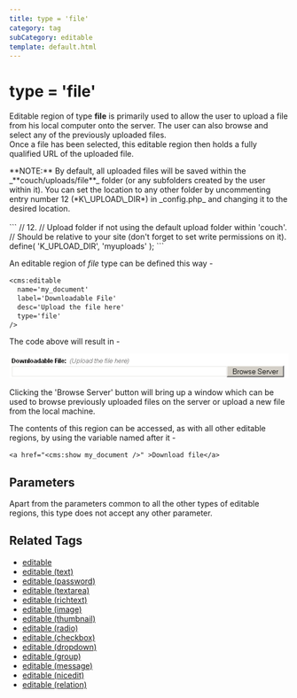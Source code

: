 ```yaml
---
title: type = 'file'
category: tag
subCategory: editable
template: default.html
---
```


# type = 'file'

Editable region of type **file** is primarily used to allow the user to upload a file from his local computer onto the server. The user can also browse and select any of the previously uploaded files.<br/>
Once a file has been selected, this editable region then holds a fully qualified URL of the uploaded file.

<p class="notice">
    **NOTE:** By default, all uploaded files will be saved within the _**couch/uploads/file**_ folder (or any subfolders created by the user within it). You can set the location to any other folder by uncommenting entry number 12 (*K\_UPLOAD\_DIR*) in _config.php_ and changing it to the desired location.<br/>
    <br/>
    ```
// 12.
// Upload folder if not using the default upload folder within 'couch'.
// Should be relative to your site (don't forget to set write permissions on it).
define( 'K_UPLOAD_DIR', 'myuploads' );
    ```
</p>

An editable region of _file_ type can be defined this way -

```
<cms:editable
  name='my_document'
  label='Downloadable File'
  desc='Upload the file here'
  type='file'
/>
```

The code above will result in -

![](../../../../assets/img/contents/editable-file.gif)

Clicking the 'Browse Server' button will bring up a window which can be used to browse previously uploaded files on the server or upload a new file from the local machine.

The contents of this region can be accessed, as with all other editable regions, by using the variable named after it -

```
<a href="<cms:show my_document />" >Download file</a>
```

## Parameters

Apart from the parameters common to all the other types of editable regions, this type does not accept any other parameter.

## Related Tags

*   [editable](../../../editable.html)
*   [editable (text)](../../text.html)
*   [editable (password)](../../password.html)
*   [editable (textarea)](../../textarea.html)
*   [editable (richtext)](../../richtext.html)
*   [editable (image)](../../image.html)
*   [editable (thumbnail)](../../thumbnail.html)
*   [editable (radio)](../../radio.html)
*   [editable (checkbox)](../../checkbox.html)
*   [editable (dropdown)](../../dropdown.html)
*   [editable (group)](../../group.html)
*   [editable (message)](../../message.html)
*   [editable (nicedit)](../../nicedit.html)
*   [editable (relation)](../../relation.html)
